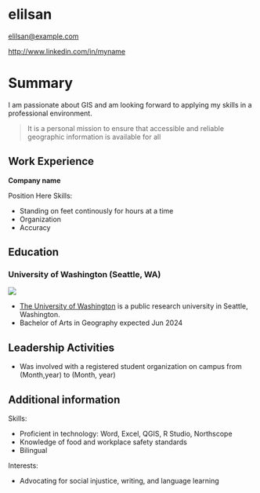 # elilsan

elilsan@example.com

http://www.linkedin.com/in/myname

# Summary

I am passionate about GIS and am looking forward to applying my skills in a professional environment.

> It is a personal mission to ensure that accessible and reliable geographic information is available for all

## Work Experience 
**Company name**

Position Here
Skills:
* Standing on feet continously for hours at a time
* Organization 
* Accuracy


## Education
### University of Washington (Seattle, WA)
![](https://d15gkqt2d16c1n.cloudfront.net/images/universities/backgrounds/washington_university.jpg)

* [The University of Washington] is a public research university in Seattle, Washington.
* Bachelor of Arts in Geography	expected Jun 2024

## Leadership Activities
* Was involved with a registered student organization on campus from (Month,year) to (Month, year)

## Additional information 
Skills: 
* Proficient in technology: Word, Excel, QGIS, R Studio, Northscope
* Knowledge of food and workplace safety standards
* Bilingual

Interests:
* Advocating for social injustice, writing, and language learning

[The University of Washington]: https://www.washington.edu/
[def]: image.png